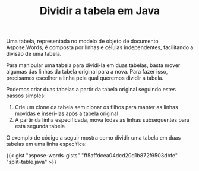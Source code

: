 ﻿---
title: Dividir a tabela em Java
second_title: Aspose.Words para Java
articleTitle: Tabela Dividida
linktitle: Tabela Dividida
description: "Dividir a tabela em Java. Como dividir uma tabela em duas tabelas separadas Java."
type: docs
weight: 100
url: /pt/java/split-table/
timestamp: 2024-01-27-14-07-04
---

Uma tabela, representada no modelo de objeto de documento Aspose.Words, é composta por linhas e células independentes, facilitando a divisão de uma tabela.

Para manipular uma tabela para dividi-la em duas tabelas, basta mover algumas das linhas da tabela original para a nova. Para fazer isso, precisamos escolher a linha pela qual queremos dividir a tabela.

Podemos criar duas tabelas a partir da tabela original seguindo estes passos simples:

1. Crie um clone da tabela sem clonar os filhos para manter as linhas movidas e inseri-las após a tabela original
2. A partir da linha especificada, mova todas as linhas subsequentes para esta segunda tabela

O exemplo de código a seguir mostra como dividir uma tabela em duas tabelas em uma linha específica:

{{< gist "aspose-words-gists" "ff5affdcea04dcd20d1b872f9503dbfe" "split-table.java" >}}
